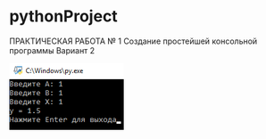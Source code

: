 # pythonProject
ПРАКТИЧЕСКАЯ РАБОТА № 1
Создание простейшей консольной программы
Вариант 2

![Screenshot](screenshotPy.png)
